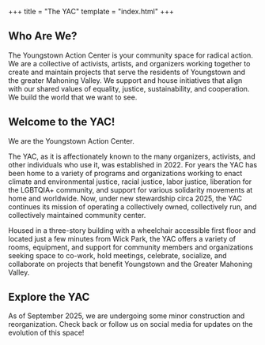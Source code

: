 +++
title = "The YAC"
template = "index.html"
+++

## Who Are We?

The Youngstown Action Center is your community space for radical action. We are a collective of activists, artists, and organizers working together to create and maintain projects that serve the residents of Youngstown and the greater Mahoning Valley. We support and house initiatives that align with our shared values of equality, justice, sustainability, and cooperation. We build the world that we want to see.

## Welcome to the YAC!

We are the Youngstown Action Center.

The YAC, as it is affectionately known to the many organizers, activists, and other individuals who use it, was established in 2022. For years the YAC has been home to a variety of programs and organizations working to enact climate and environmental justice, racial justice, labor justice, liberation for the LGBTQIA+ community, and support for various solidarity movements at home and worldwide. Now, under new stewardship circa 2025, the YAC continues its mission of operating a collectively owned, collectively run, and collectively maintained community center. 

Housed in a three-story building with a wheelchair accessible first floor and located just a few minutes from Wick Park, the YAC offers a variety of rooms, equipment, and support for community members and organizations seeking space to co-work, hold meetings, celebrate, socialize, and collaborate on projects that benefit Youngstown and the Greater Mahoning Valley.

## Explore the YAC

As of September 2025, we are undergoing some minor construction and reorganization. Check back or follow us on social media for updates on the evolution of this space!